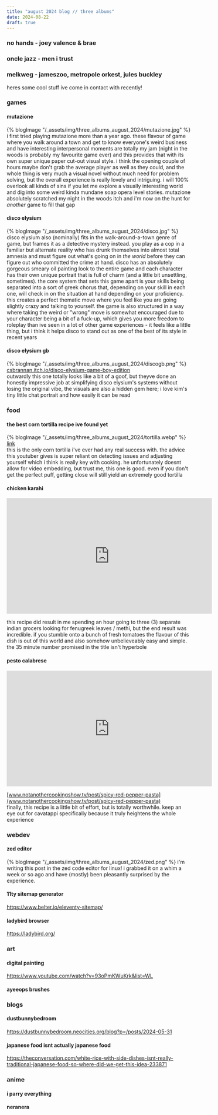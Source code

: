 ```yaml
---
title: "august 2024 blog // three albums"
date: 2024-08-22
draft: true
---
```


### no hands - joey valence & brae

### oncle jazz - men i trust

### melkweg - jameszoo, metropole orkest, jules buckley

heres some cool stuff ive come in contact with recently!

### games
#### mutazione
{% blogImage "/_assets/img/three_albums_august_2024/mutazione.jpg" %}
i first tried playing mutazione more than a year ago. these flavour of game where you walk around a town and get to know everyone's weird business and have interesting interpersonal moments are totally my jam (night in the woods is probably my favourite game ever) and this provides that with its own super unique paper cut-out visual style. i think the opening couple of hours maybe don't grab the average player as well as they could, and the whole thing is very much a visual novel without much need for problem solving, but the overall experience is really lovely and intriguing. i will 100% overlook all kinds of sins if you let me explore a visually interesting world and dig into some weird kinda mundane soap opera level stories. mutazione absolutely scratched my night in the woods itch and i'm now on the hunt for _another_ game to fill that gap

#### disco elysium
{% blogImage "/_assets/img/three_albums_august_2024/disco.jpg" %}
disco elysium also (nominally) fits in the walk-around-a-town genre of game, but frames it as a detective mystery instead. you play as a cop in a familiar but alternate reality who has drunk themselves into almost total amnesia and must figure out what's going on in _the world_ before they can figure out who committed the crime at hand. disco has an absolutely gorgeous smeary oil painting look to the entire game and each character has their own unique portrait that is full of charm (and a little bit unsettling, sometimes). the core system that sets this game apart is your skills being separated into a sort of greek chorus that, depending on your skill in each one, will check in on the situation at hand depending on your proficiency. this creates a perfect thematic move where you feel like you are going slightly crazy and talking to yourself. the game is also structured in a way where taking the weird or "wrong" move is somewhat encouraged due to your character being a bit of a fuck-up, which gives you more freedom to roleplay than ive seen in a lot of other game experiences - it feels like a little thing, but i think it helps disco to stand out as one of the best of its style in recent years

#### disco elysium gb
{% blogImage "/_assets/img/three_albums_august_2024/discogb.png" %}
[csbrannan.itch.io/disco-elysium-game-boy-edition](https://csbrannan.itch.io/disco-elysium-game-boy-edition)  
outwardly this one totally looks like a bit of a goof, but theyve done an honestly impressive job at simplifying disco elysium's systems without losing the original vibe, the visuals are also a hidden gem here; i love kim's tiny little chat portrait and how easily it can be read

### food
#### the best corn tortilla recipe ive found yet
{% blogImage "/_assets/img/three_albums_august_2024/tortilla.webp" %}
[link](https://www.youtube.com/watch?v=U3RKg4jEyAk)  
this is the only corn tortilla i've ever had any real success with. the advice this youtuber gives is super reliant on detecting issues and adjusting yourself which i think is really key with cooking. he unfortunately doesnt allow for video embedding, but trust me, this one is good. even if you don't get the perfect puff, getting close will still yield an extremely good tortilla

#### chicken karahi
<iframe rss-link="https://www.youtube.com/watch?v=fEguvHE0Clg" rss-image="/_assets/img/three_albums_august_2024/karahi.jpeg" rss-linkname="chicken karahi recipe by imran ali" width="560" height="315" src="https://www.youtube-nocookie.com/embed/fEguvHE0Clg?si=ElMzbmszPjqA9kl8" title="YouTube video player" frameborder="0" allow="accelerometer; autoplay; clipboard-write; encrypted-media; gyroscope; picture-in-picture; web-share" referrerpolicy="strict-origin-when-cross-origin" allowfullscreen></iframe>

this recipe did result in me spending an hour going to three (3) separate indian grocers looking for fenugreek leaves / methi, but the end result was incredible. if you stumble onto a bunch of fresh tomatoes the flavour of this dish is out of this world and also somehow unbelieveably easy and simple. the 35 minute number promised in the title isn't hyperbole

#### pesto calabrese
<iframe rss-lnk="https://www.youtube.com/watch?v=I0DkkLsvF4o" rss-image="/_assets/img/three_albums_august_2024/pasta.webp" rss-linkname="pesto calabrese recipe by not another cooking show" width="560" height="315" src="https://www.youtube-nocookie.com/embed/I0DkkLsvF4o?si=QpBeSBA6HZSQ9k1u" title="YouTube video player" frameborder="0" allow="accelerometer; autoplay; clipboard-write; encrypted-media; gyroscope; picture-in-picture; web-share" referrerpolicy="strict-origin-when-cross-origin" allowfullscreen></iframe>

[www.notanothercookingshow.tv/post/spicy-red-pepper-pasta](www.notanothercookingshow.tv/post/spicy-red-pepper-pasta)  
finally, this recipe is a little bit of effort, but is totally worthwhile. keep an eye out for cavatappi specifically because it truly heightens the whole experience

### webdev
#### zed editor
{% blogImage "/_assets/img/three_albums_august_2024/zed.png" %}
i'm writing this post in the zed code editor for linux! i grabbed it on a whim a week or so ago and have (mostly) been pleasantly surprised by the experience.

#### 11ty sitemap generator
https://www.belter.io/eleventy-sitemap/

#### ladybird browser
https://ladybird.org/

### art
#### digital painting
https://www.youtube.com/watch?v=93oPmKWuKrk&list=WL

#### ayeeops brushes

### blogs
#### dustbunnybedroom
https://dustbunnybedroom.neocities.org/blog?p=/posts/2024-05-31

#### japanese food isnt actually japanese food
https://theconversation.com/white-rice-with-side-dishes-isnt-really-traditional-japanese-food-so-where-did-we-get-this-idea-233871

### anime
#### i parry everything

#### neranera
